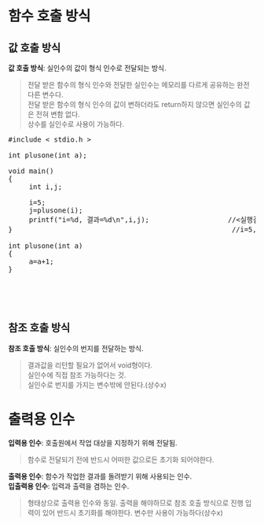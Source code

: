 # 함수 호출 방식

## 값 호출 방식
**값 호출 방식**: 실인수의 값이 형식 인수로 전달되는 방식.  
> 전달 받은 함수의 형식 인수와 전달한 실인수는 메모리를 다르게 공유하는 완전 다른 변수다.  
> 전달 받은 함수의 형식 인수의 값이 변하더라도 return하지 않으면 실인수의 값은 전혀 변함 없다.  
> 상수를 실인수로 사용이 가능하다.  

<pre>#include < stdio.h >

int plusone(int a);

void main()
{
     int i,j; 

     i=5;
     j=plusone(i);
     printf("i=%d, 결과=%d\n",i,j);                   //<실행결과>
}                                                     //i=5, 결과=5

int plusone(int a)
{
     a=a+1;
}</pre><br><br><br>

## 참조 호출 방식
**참조 호출 방식**: 실인수의 번지를 전달하는 방식.  
> 결과값을 리턴할 필요가 없어서 void형이다.   
> 실인수에 직접 참조 가능하다는 것.  
> 실인수로 번지를 가지는 변수밖에 안된다.(상수x)

# 출력용 인수
**입력용 인수**: 호출원에서 작업 대상을 지정하기 위해 전달됨.  
> 함수로 전달되기 전에 반드시 어떠한 값으로든 초기화 되어야한다.

**출력용 인수**: 함수가 작업한 결과를 돌려받기 위해 사용되는 인수.  
**입출력용 인수**: 입력과 출력을 겸하는 인수.  
> 형태상으로 출력용 인수와 동일.
> 출력을 해야하므로 참조 호출 방식으로 진행
> 입력이 있어 반드시 초기화를 해야한다.
> 변수만 사용이 가능하다(상수x)  
